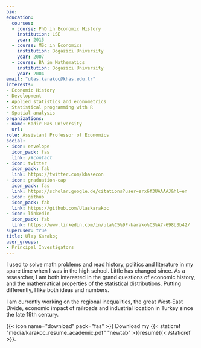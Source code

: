 ```yaml
---
bio: 
education:
  courses:
  - course: PhD in Economic History
    institution: LSE
    year: 2015
  - course: MSc in Economics
    institution: Bogazici University
    year: 2007
  - course: BA in Mathematics
    institution: Bogazici University
    year: 2004
email: "ulas.karakoc@khas.edu.tr"
interests:
- Economic History
- Development
- Applied statistics and econometrics
- Statistical programming with R
- Spatial analysis
organizations:
- name: Kadir Has University
  url: 
role: Assistant Professor of Economics
social:
- icon: envelope
  icon_pack: fas
  link: /#contact
- icon: twitter
  icon_pack: fab
  link: https://twitter.com/khasecon
- icon: graduation-cap
  icon_pack: fas
  link: https://scholar.google.de/citations?user=srx6f3UAAAAJ&hl=en
- icon: github
  icon_pack: fab
  link: https://github.com/Ulaskarakoc
- icon: linkedin
  icon_pack: fab
  link: https://www.linkedin.com/in/ula%C5%9F-karako%C3%A7-698b3b42/
superuser: true
title: Ulaş Karakoç
user_groups:
- Principal Investigators
---
```


I used to solve math problems and read history, politics and literature in my spare time when I was in the high school. Little has changed since. As a researcher, I am both interested in the grand questions of economic history, and the mathematical properties of the statistical distributions. Putting differently, I like both ideas and numbers.

I am currently working on the regional inequalities, the great West-East Divide, economic impact of railroads and industrial location in Turkey since the late 19th century.


{{< icon name="download" pack="fas" >}} Download my {{< staticref "media/karakoc_resume_academic.pdf" "newtab" >}}resumé{{< /staticref >}}.
